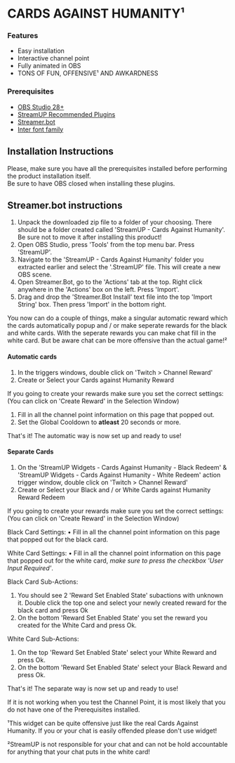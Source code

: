 # CARDS AGAINST HUMANITY¹

### Features
- Easy installation
- Interactive channel point
- Fully animated in OBS
- TONS OF FUN, OFFENSIVE¹ AND AWKARDNESS

### Prerequisites
- [OBS Studio 28+](https://obsproject.com/)
- [StreamUP Recommended Plugins](https://streamup.tips/product/plugin-installer)
- [Streamer.bot](https://streamer.bot)
- [Inter font family](https://rsms.me/inter/)

## Installation Instructions
Please, make sure you have all the prerequisites installed before performing the product installation itself.  
Be sure to have OBS closed when installing these plugins.

## Streamer.bot instructions

1. Unpack the downloaded zip file to a folder of your choosing. There should be a folder created called 'StreamUP - Cards Against Humanity'. Be sure not to move it after installing this product!
2. Open OBS Studio, press 'Tools' from the top menu bar. Press 'StreamUP'.
3. Navigate to the 'StreamUP - Cards Against Humanity' folder you extracted earlier and select the '.StreamUP' file. This will create a new OBS scene.
4. Open Streamer.Bot, go to the 'Actions' tab at the top. Right click anywhere in the 'Actions' box on the left. Press 'Import'.
5. Drag and drop the 'Streamer.Bot Install' text file into the top 'Import String' box. Then press 'Import' in the bottom right. 

You now can do a couple of things, make a singular automatic reward which the cards automatically popup and / or make seperate rewards for the black and white cards. 
With the seperate rewards you can make chat fill in the white card. But be aware chat can be more offensive than the actual game!²
  
#### Automatic cards

1. In the triggers windows, double click on 'Twitch > Channel Reward'
2. Create or Select your Cards against Humanity Reward

If you going to create your rewards make sure you set the correct settings:
(You can click on 'Create Reward' in the Selection Window)

1. Fill in all the channel point information on this page that popped out.
2. Set the Global Cooldown to **atleast** 20 seconds or more.
   
That's it! The automatic way is now set up and ready to use!

#### Separate Cards

1. On the 'StreamUP Widgets - Cards Against Humanity - Black Redeem' &  'StreamUP Widgets - Cards Against Humanity - White Redeem' action trigger window, double click on 'Twitch > Channel Reward'
2. Create or Select your Black and / or White Cards against Humanity Reward Redeem
   
If you going to create your rewards make sure you set the correct settings:
(You can click on 'Create Reward' in the Selection Window)

Black Card Settings:
• Fill in all the channel point information on this page that popped out for the black card.

White Card Settings:
• Fill in all the channel point information on this page that popped out for the white card, _make sure to press the checkbox 'User Input Required'_.

Black Card Sub-Actions:
1. You should see 2 'Reward Set Enabled State' subactions with unknown it. Double click the top one and select your newly created reward for the black card and press Ok
2. On the bottom 'Reward Set Enabled State' you set the reward you created for the White Card and press Ok.

White Card Sub-Actions:
1. On the top 'Reward Set Enabled State' select your White Reward and press Ok.
2. On the bottom 'Reward Set Enabled State' select your Black Reward and press Ok.

That's it! The separate way is now set up and ready to use!

If it is not working when you test the Channel Point, it is most likely that you do not have one of the Prerequisites installed.

¹This widget can be quite offensive just like the real Cards Against Humanity. If you or your chat is easily offended please don't use widget!

²StreamUP is not responsible for your chat and can not be hold accountable for anything that your chat puts in the white card!
